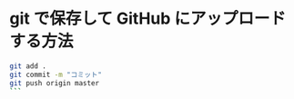 # git で保存して GitHub にアップロードする方法

````bash
git add .
git commit -m "コミット"
git push origin master
```
````
